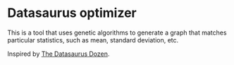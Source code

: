 # Datasaurus optimizer
This is a tool that uses genetic algorithms to generate a graph that matches particular statistics, such as mean, standard deviation, etc.

Inspired by [The Datasaurus Dozen](https://www.autodesk.com/research/publications/same-stats-different-graphs).
